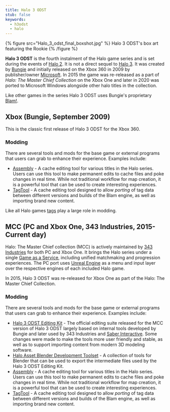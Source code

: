 ```yaml
---
title: Halo 3 ODST
stub: false
keywords:
  - h3odst
  - halo
---
```

{% figure src="Halo_3_odst_final_boxshot.jpg" %}
Halo 3 ODST's box art featuring the Rookie
{% /figure %}

**Halo 3 ODST** is the fourth instalment of the Halo game series and is set during the events of [Halo 2](~h2). It is not a direct sequel to [Halo 3](~h3). It was created by [Bungie][bungie] and initially released on the Xbox 360 in 2009 by publisher/owner [Microsoft][]. In 2015 the game was re-released as a part of *Halo: The Master Chief Collection* on the Xbox One and later in 2020 was ported to Microsoft Windows alongside other halo titles in the collection.

Like other games in the series Halo 3 ODST uses Bungie's proprietary [Blam!](~blam).

## Xbox (Bungie, September 2009)
This is the classic first release of Halo 3 ODST for the Xbox 360.

### Modding
There are several tools and mods for the base game or external programs that users can grab to enhance their experience. Examples include:

* [Assembly](~assembly) - A cache editing tool for various titles in the Halo series. Users can use this tool to make permanent edits to cache files and poke changes in real time. While not traditional workflow for map creation, it is a powerful tool that can be used to create interesting experiences. 
* [TagTool](~tagtool) - A cache editing tool designed to allow *porting* of tag data between different versions and builds of the Blam engine, as well as importing brand new content.

Like all Halo games [tags](~) play a large role in modding.

## MCC (PC and Xbox One, 343 Industries, 2015-Current day)
Halo: The Master Chief collection (MCC) is actively maintained by [343 Industries][343i] for both PC and Xbox One. It brings the Halo series under a single [Game as a Service][gaas], including unified matchmaking and progression experiences. The PC port uses [Unreal Engine][unreal] as a menu and input layer over the respective engines of each included Halo game.

In 2015, Halo 3 ODST was re-released for Xbox One as part of the Halo: The Master Chief Collection.

### Modding
There are several tools and mods for the base game or external programs that users can grab to enhance their experience. Examples include:

* [Halo 3 ODST Editing Kit](~h3odst-ek) - The official editing suite released for the MCC version of Halo 3 ODST largely based on internal tools developed by Bungie and later used by 343 Industries and [Saber Interactive][saber]. Some changes were made to make the tools more user friendly and stable, as well as to support importing content from modern 3D modeling software.
* [Halo Asset Blender Development Toolset](~halo-asset-blender-development-toolset) - A collection of tools for Blender that can be used to export the intermediate files used by the Halo 3 ODST Editing Kit. 
* [Assembly](~assembly) - A cache editing tool for various titles in the Halo series. Users can use this tool to make permanent edits to cache files and poke changes in real time. While not traditional workflow for map creation, it is a powerful tool that can be used to create interesting experiences. 
* [TagTool](~tagtool) - A cache editing tool designed to allow *porting* of tag data between different versions and builds of the Blam engine, as well as importing brand new content.


[bungie]: https://en.wikipedia.org/wiki/Bungie
[microsoft]: https://en.wikipedia.org/wiki/Xbox_Game_Studios
[saber]: https://en.wikipedia.org/wiki/Saber_Interactive
[343i]: https://en.wikipedia.org/wiki/343_Industries
[gaas]: https://en.wikipedia.org/wiki/Games_as_a_service
[unreal]: https://en.wikipedia.org/wiki/Unreal_Engine

